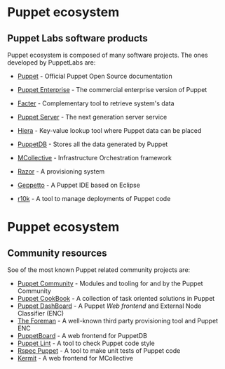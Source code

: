 # Puppet ecosystem

## Puppet Labs software products

Puppet ecosystem is composed of many software projects.
The ones developed by PuppetLabs are:

- [Puppet](http://docs.puppetlabs.com/puppet/) - Official Puppet Open Source documentation
- [Puppet Enterprise](http://docs.puppetlabs.com/pe/) - The commercial enterprise version of Puppet

- [Facter](http://docs.puppetlabs.com/facter/) - Complementary tool to retrieve system's data
- [Puppet Server](http://docs.puppetlabs.com/puppetserver/) - The next generation server service
- [Hiera](http://docs.puppetlabs.com/hiera/) - Key-value lookup tool where Puppet data can be placed
- [PuppetDB](http://docs.puppetlabs.com/puppetdb/) - Stores all the data generated by Puppet
- [MCollective](http://docs.puppetlabs.com/mcollective/) - Infrastructure Orchestration framework
- [Razor](http://docs.puppetlabs.com/pe/latest/razor_intro.html/) - A provisioning system
- [Geppetto](http://puppetlabs.github.io/geppetto/) - A Puppet IDE based on Eclipse
- [r10k](https://github.com/puppetlabs/r10k/) - A tool to manage deployments of Puppet code


# Puppet ecosystem

## Community resources

Soe of the most known Puppet related community projects are:

- [Puppet Community](https://puppet.community/) - Modules and tooling for and by the Puppet Community
- [Puppet CookBook](http://www.puppetcookbook.com/) - A collection of task oriented solutions in Puppet
- [Puppet DashBoard](https://github.com/sodabrew/puppet-dashboard/) - A Puppet *Web frontend* and External Node Classifier (ENC)
- [The Foreman](http://theforeman.org/) - A well-known third party provisioning tool and Puppet ENC
- [PuppetBoard](https://github.com/puppet-community/puppetboard) - A web frontend for PuppetDB
- [Puppet Lint](http://puppet-lint.com/) - A tool to check Puppet code style
- [Rspec Puppet](http://rspec-puppet.com/) - A tool to make unit tests of Puppet code
- [Kermit](http://www.kermit.fr/) - A web frontend for MCollective
